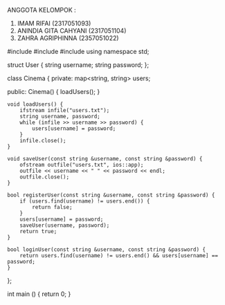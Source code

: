 ANGGOTA KELOMPOK :

1. IMAM RIFAI (2317051093)
2. ANINDIA GITA CAHYANI (2317051104)
3. ZAHRA AGRIPHINNA (2357051022)

#include <iostream>
#include <map>
#include <fstream>
using namespace std;

struct User {
    string username;
    string password;
};

class Cinema {
private:
    map<string, string> users;

public:
    Cinema() {
        loadUsers();
    }

    void loadUsers() {
        ifstream infile("users.txt");
        string username, password;
        while (infile >> username >> password) {
            users[username] = password;
        }
        infile.close();
    }

    void saveUser(const string &username, const string &password) {
        ofstream outfile("users.txt", ios::app);
        outfile << username << " " << password << endl;
        outfile.close();
    }

    bool registerUser(const string &username, const string &password) {
        if (users.find(username) != users.end()) {
            return false;
        }
        users[username] = password;
        saveUser(username, password);
        return true;
    }

    bool loginUser(const string &username, const string &password) {
        return users.find(username) != users.end() && users[username] == password;
    }
};

int main () {
    return 0;
}

